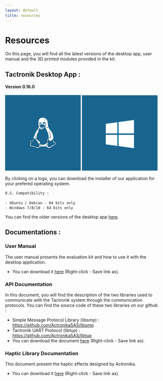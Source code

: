 ```yaml
---
layout: default
title: resources
---
```


# Resources

On this page, you will find all the latest versions of the desktop app, user manual and the 3D printed modules provided in the kit.

## Tactronik Desktop App :

#### Version 0.16.0

[<img src="/assets/images/logo_linux.png" style="width:49%"/>](https://github.com/ActronikaSAS/tactronik-demo-kit/releases/download/v0.16.0/desktop-demo-kit_0.16.0_amd64.deb)
[<img src="/assets/images/logo_w10.png" style="width:49%"/>](https://github.com/ActronikaSAS/tactronik-demo-kit/releases/download/v0.16.0/Tactronik.demo.kit.Setup.0.16.0.exe)

By clicking on a logo, you can download the installer of our application for your prefered operating system.

    O.S. Compatibility : 
    
    - Ubuntu / Debian - 64 bits only
    - Windows 7/8/10 - 64 bits only

You can find the older versions of the desktop app [here](/archives.html).

## Documentations :

### User Manual

The user manual presents the evaluation kit and how to use it with the desktop application.

- You can download it [here](/resources/documentations/user-manual/Tactronik-Evaluationkit-UserManual-v1.1.pdf) (Right-click - Save link as).

### API Documentation

In this document, you will find the description of the two libraries used to communicate with the Tactronik system through the communication protocols.
You can find the source code of these two libraries on our github : 
- Simple Message Protocol Library (libsmp) : <https://github.com/ActronikaSAS/libsmp>
- Tactronik UART Protocol (libtup) : <https://github.com/ActronikaSAS/libtup>
- You can download the document [here](/resources/documentations/api/Tactronik-API_Documentation-v2.0.pdf) (Right-click - Save link as).

### Haptic Library Documentation

This document present the haptic effects designed by Actronika.

- You can download it [here](/resources/documentations/library/Tactronik-Evaluationkit-HapticLibrary-v2.0.pdf) (Right-click - Save link as). 